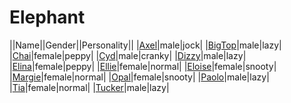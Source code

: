 # Elephant

||Name||Gender||Personality||
|[Axel](github.com/lindsaygelle/animalcrossing/villager/elephant/axel)|male|jock|
|[BigTop](github.com/lindsaygelle/animalcrossing/villager/elephant/bigtop)|male|lazy|
|[Chai](github.com/lindsaygelle/animalcrossing/villager/elephant/chai)|female|peppy|
|[Cyd](github.com/lindsaygelle/animalcrossing/villager/elephant/cyd)|male|cranky|
|[Dizzy](github.com/lindsaygelle/animalcrossing/villager/elephant/dizzy)|male|lazy|
|[Elina](github.com/lindsaygelle/animalcrossing/villager/elephant/elina)|female|peppy|
|[Ellie](github.com/lindsaygelle/animalcrossing/villager/elephant/ellie)|female|normal|
|[Eloise](github.com/lindsaygelle/animalcrossing/villager/elephant/eloise)|female|snooty|
|[Margie](github.com/lindsaygelle/animalcrossing/villager/elephant/margie)|female|normal|
|[Opal](github.com/lindsaygelle/animalcrossing/villager/elephant/opal)|female|snooty|
|[Paolo](github.com/lindsaygelle/animalcrossing/villager/elephant/paolo)|male|lazy|
|[Tia](github.com/lindsaygelle/animalcrossing/villager/elephant/tia)|female|normal|
|[Tucker](github.com/lindsaygelle/animalcrossing/villager/elephant/tucker)|male|lazy|
